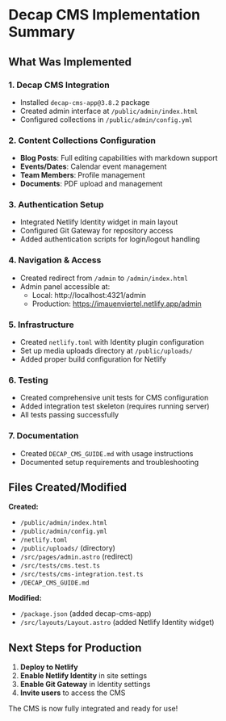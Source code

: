 # Decap CMS Implementation Summary

## What Was Implemented

### 1. **Decap CMS Integration**
- Installed `decap-cms-app@3.8.2` package
- Created admin interface at `/public/admin/index.html`
- Configured collections in `/public/admin/config.yml`

### 2. **Content Collections Configuration**
- **Blog Posts**: Full editing capabilities with markdown support
- **Events/Dates**: Calendar event management
- **Team Members**: Profile management
- **Documents**: PDF upload and management

### 3. **Authentication Setup**
- Integrated Netlify Identity widget in main layout
- Configured Git Gateway for repository access
- Added authentication scripts for login/logout handling

### 4. **Navigation & Access**
- Created redirect from `/admin` to `/admin/index.html`
- Admin panel accessible at:
  - Local: http://localhost:4321/admin
  - Production: https://imauenviertel.netlify.app/admin

### 5. **Infrastructure**
- Created `netlify.toml` with Identity plugin configuration
- Set up media uploads directory at `/public/uploads/`
- Added proper build configuration for Netlify

### 6. **Testing**
- Created comprehensive unit tests for CMS configuration
- Added integration test skeleton (requires running server)
- All tests passing successfully

### 7. **Documentation**
- Created `DECAP_CMS_GUIDE.md` with usage instructions
- Documented setup requirements and troubleshooting

## Files Created/Modified

**Created:**
- `/public/admin/index.html`
- `/public/admin/config.yml`
- `/netlify.toml`
- `/public/uploads/` (directory)
- `/src/pages/admin.astro` (redirect)
- `/src/tests/cms.test.ts`
- `/src/tests/cms-integration.test.ts`
- `/DECAP_CMS_GUIDE.md`

**Modified:**
- `/package.json` (added decap-cms-app)
- `/src/layouts/Layout.astro` (added Netlify Identity widget)

## Next Steps for Production

1. **Deploy to Netlify**
2. **Enable Netlify Identity** in site settings
3. **Enable Git Gateway** in Identity settings
4. **Invite users** to access the CMS

The CMS is now fully integrated and ready for use!